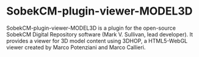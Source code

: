 # SobekCM-plugin-viewer-MODEL3D
SobekCM-plugin-viewer-MODEL3D is a plugin for the open-source SobekCM Digital Repository software (Mark V. Sullivan, lead developer). It provides a viewer for 3D model content using 3DHOP, a HTML5-WebGL viewer created by Marco Potenziani and Marco Callieri.
